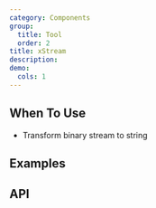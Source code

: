 ```yaml
---
category: Components
group:
  title: Tool
  order: 2
title: xStream
description:
demo:
  cols: 1
---
```


## When To Use

- Transform binary stream to string

## Examples

## API
